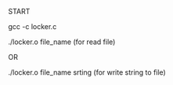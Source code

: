 START

gcc -c locker.c

./locker.o file_name (for read file) 

OR

./locker.o file_name srting (for write string to file)
